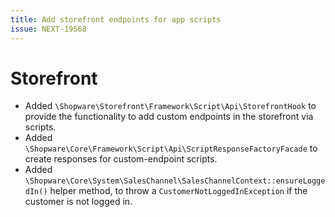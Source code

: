 ```yaml
---
title: Add storefront endpoints for app scripts
issue: NEXT-19568
---
```

# Storefront
* Added `\Shopware\Storefront\Framework\Script\Api\StorefrontHook` to provide the functionality to add custom endpoints in the storefront via scripts.
* Added `\Shopware\Core\Framework\Script\Api\ScriptResponseFactoryFacade` to create responses for custom-endpoint scripts.
* Added `\Shopware\Core\System\SalesChannel\SalesChannelContext::ensureLoggedIn()` helper method, to throw a `CustomerNotLoggedInException` if the customer is not logged in.
